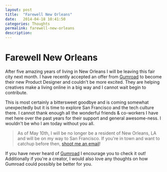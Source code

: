 ```yaml
---
layout: post
title:  "Farewell New Orleans"
date:   2014-04-18 10:41:50
categories: Thoughts
permalink: farewell-new-orleans
description: 
---
```


Farewell New Orleans 
==========

After five amazing years of living in New Orleans I will be leaving this fair city next month. I have recently accepted an offer from [Gumroad](https://www.gumroad.com) to become their new Product Designer and couldn't be more excited. They are helping creatives make a living online in a big way and I cannot wait begin to contribute. 

This is most certainly a bittersweet goodbye and is coming somewhat unexpectedly but it is time to explore San Francisco and the tech culture there. I cannot thank enough all the wonderful friends & co-workers I have met here over the past years for their support and general awesome-ness. I wouldn't be who I am today without you all. 

> As of May 10th, I will be no longer be a resident of New Orleans, LA and will be on my way to San Francisco. If you're in town and want to catchup before then, [shoot me an email](mailto:hey@hey.al)! 

If you have never heard of [Gumroad](https://gumroad.com/) I encourage you to check it out! Additionally if you're a creator, I would also love any thoughts on how Gumroad could possibly be better for you.
